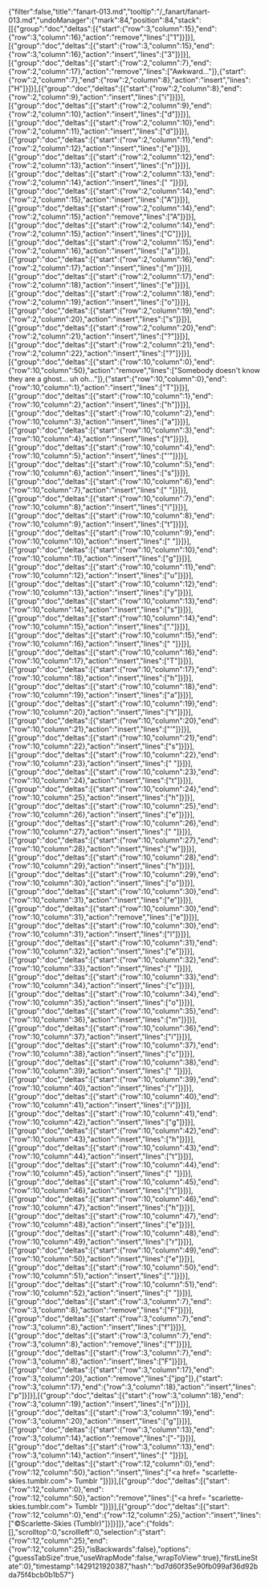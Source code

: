 {"filter":false,"title":"fanart-013.md","tooltip":"/_fanart/fanart-013.md","undoManager":{"mark":84,"position":84,"stack":[[{"group":"doc","deltas":[{"start":{"row":3,"column":15},"end":{"row":3,"column":16},"action":"remove","lines":["1"]}]}],[{"group":"doc","deltas":[{"start":{"row":3,"column":15},"end":{"row":3,"column":16},"action":"insert","lines":["3"]}]}],[{"group":"doc","deltas":[{"start":{"row":2,"column":7},"end":{"row":2,"column":17},"action":"remove","lines":["Awkward..."]},{"start":{"row":2,"column":7},"end":{"row":2,"column":8},"action":"insert","lines":["H"]}]}],[{"group":"doc","deltas":[{"start":{"row":2,"column":8},"end":{"row":2,"column":9},"action":"insert","lines":["i"]}]}],[{"group":"doc","deltas":[{"start":{"row":2,"column":9},"end":{"row":2,"column":10},"action":"insert","lines":["d"]}]}],[{"group":"doc","deltas":[{"start":{"row":2,"column":10},"end":{"row":2,"column":11},"action":"insert","lines":["d"]}]}],[{"group":"doc","deltas":[{"start":{"row":2,"column":11},"end":{"row":2,"column":12},"action":"insert","lines":["e"]}]}],[{"group":"doc","deltas":[{"start":{"row":2,"column":12},"end":{"row":2,"column":13},"action":"insert","lines":["n"]}]}],[{"group":"doc","deltas":[{"start":{"row":2,"column":13},"end":{"row":2,"column":14},"action":"insert","lines":[" "]}]}],[{"group":"doc","deltas":[{"start":{"row":2,"column":14},"end":{"row":2,"column":15},"action":"insert","lines":["A"]}]}],[{"group":"doc","deltas":[{"start":{"row":2,"column":14},"end":{"row":2,"column":15},"action":"remove","lines":["A"]}]}],[{"group":"doc","deltas":[{"start":{"row":2,"column":14},"end":{"row":2,"column":15},"action":"insert","lines":["C"]}]}],[{"group":"doc","deltas":[{"start":{"row":2,"column":15},"end":{"row":2,"column":16},"action":"insert","lines":["a"]}]}],[{"group":"doc","deltas":[{"start":{"row":2,"column":16},"end":{"row":2,"column":17},"action":"insert","lines":["m"]}]}],[{"group":"doc","deltas":[{"start":{"row":2,"column":17},"end":{"row":2,"column":18},"action":"insert","lines":["e"]}]}],[{"group":"doc","deltas":[{"start":{"row":2,"column":18},"end":{"row":2,"column":19},"action":"insert","lines":["o"]}]}],[{"group":"doc","deltas":[{"start":{"row":2,"column":19},"end":{"row":2,"column":20},"action":"insert","lines":["s"]}]}],[{"group":"doc","deltas":[{"start":{"row":2,"column":20},"end":{"row":2,"column":21},"action":"insert","lines":["?"]}]}],[{"group":"doc","deltas":[{"start":{"row":2,"column":21},"end":{"row":2,"column":22},"action":"insert","lines":["?"]}]}],[{"group":"doc","deltas":[{"start":{"row":10,"column":0},"end":{"row":10,"column":50},"action":"remove","lines":["Somebody doesn't know they are a ghost... uh oh..."]},{"start":{"row":10,"column":0},"end":{"row":10,"column":1},"action":"insert","lines":["T"]}]}],[{"group":"doc","deltas":[{"start":{"row":10,"column":1},"end":{"row":10,"column":2},"action":"insert","lines":["h"]}]}],[{"group":"doc","deltas":[{"start":{"row":10,"column":2},"end":{"row":10,"column":3},"action":"insert","lines":["a"]}]}],[{"group":"doc","deltas":[{"start":{"row":10,"column":3},"end":{"row":10,"column":4},"action":"insert","lines":["t"]}]}],[{"group":"doc","deltas":[{"start":{"row":10,"column":4},"end":{"row":10,"column":5},"action":"insert","lines":["'"]}]}],[{"group":"doc","deltas":[{"start":{"row":10,"column":5},"end":{"row":10,"column":6},"action":"insert","lines":["s"]}]}],[{"group":"doc","deltas":[{"start":{"row":10,"column":6},"end":{"row":10,"column":7},"action":"insert","lines":[" "]}]}],[{"group":"doc","deltas":[{"start":{"row":10,"column":7},"end":{"row":10,"column":8},"action":"insert","lines":["i"]}]}],[{"group":"doc","deltas":[{"start":{"row":10,"column":8},"end":{"row":10,"column":9},"action":"insert","lines":["t"]}]}],[{"group":"doc","deltas":[{"start":{"row":10,"column":9},"end":{"row":10,"column":10},"action":"insert","lines":[" "]}]}],[{"group":"doc","deltas":[{"start":{"row":10,"column":10},"end":{"row":10,"column":11},"action":"insert","lines":["g"]}]}],[{"group":"doc","deltas":[{"start":{"row":10,"column":11},"end":{"row":10,"column":12},"action":"insert","lines":["u"]}]}],[{"group":"doc","deltas":[{"start":{"row":10,"column":12},"end":{"row":10,"column":13},"action":"insert","lines":["y"]}]}],[{"group":"doc","deltas":[{"start":{"row":10,"column":13},"end":{"row":10,"column":14},"action":"insert","lines":["s"]}]}],[{"group":"doc","deltas":[{"start":{"row":10,"column":14},"end":{"row":10,"column":15},"action":"insert","lines":["."]}]}],[{"group":"doc","deltas":[{"start":{"row":10,"column":15},"end":{"row":10,"column":16},"action":"insert","lines":[" "]}]}],[{"group":"doc","deltas":[{"start":{"row":10,"column":16},"end":{"row":10,"column":17},"action":"insert","lines":["T"]}]}],[{"group":"doc","deltas":[{"start":{"row":10,"column":17},"end":{"row":10,"column":18},"action":"insert","lines":["h"]}]}],[{"group":"doc","deltas":[{"start":{"row":10,"column":18},"end":{"row":10,"column":19},"action":"insert","lines":["a"]}]}],[{"group":"doc","deltas":[{"start":{"row":10,"column":19},"end":{"row":10,"column":20},"action":"insert","lines":["t"]}]}],[{"group":"doc","deltas":[{"start":{"row":10,"column":20},"end":{"row":10,"column":21},"action":"insert","lines":["'"]}]}],[{"group":"doc","deltas":[{"start":{"row":10,"column":21},"end":{"row":10,"column":22},"action":"insert","lines":["s"]}]}],[{"group":"doc","deltas":[{"start":{"row":10,"column":22},"end":{"row":10,"column":23},"action":"insert","lines":[" "]}]}],[{"group":"doc","deltas":[{"start":{"row":10,"column":23},"end":{"row":10,"column":24},"action":"insert","lines":["t"]}]}],[{"group":"doc","deltas":[{"start":{"row":10,"column":24},"end":{"row":10,"column":25},"action":"insert","lines":["h"]}]}],[{"group":"doc","deltas":[{"start":{"row":10,"column":25},"end":{"row":10,"column":26},"action":"insert","lines":["e"]}]}],[{"group":"doc","deltas":[{"start":{"row":10,"column":26},"end":{"row":10,"column":27},"action":"insert","lines":[" "]}]}],[{"group":"doc","deltas":[{"start":{"row":10,"column":27},"end":{"row":10,"column":28},"action":"insert","lines":["w"]}]}],[{"group":"doc","deltas":[{"start":{"row":10,"column":28},"end":{"row":10,"column":29},"action":"insert","lines":["h"]}]}],[{"group":"doc","deltas":[{"start":{"row":10,"column":29},"end":{"row":10,"column":30},"action":"insert","lines":["o"]}]}],[{"group":"doc","deltas":[{"start":{"row":10,"column":30},"end":{"row":10,"column":31},"action":"insert","lines":["e"]}]}],[{"group":"doc","deltas":[{"start":{"row":10,"column":30},"end":{"row":10,"column":31},"action":"remove","lines":["e"]}]}],[{"group":"doc","deltas":[{"start":{"row":10,"column":30},"end":{"row":10,"column":31},"action":"insert","lines":["l"]}]}],[{"group":"doc","deltas":[{"start":{"row":10,"column":31},"end":{"row":10,"column":32},"action":"insert","lines":["e"]}]}],[{"group":"doc","deltas":[{"start":{"row":10,"column":32},"end":{"row":10,"column":33},"action":"insert","lines":[" "]}]}],[{"group":"doc","deltas":[{"start":{"row":10,"column":33},"end":{"row":10,"column":34},"action":"insert","lines":["c"]}]}],[{"group":"doc","deltas":[{"start":{"row":10,"column":34},"end":{"row":10,"column":35},"action":"insert","lines":["o"]}]}],[{"group":"doc","deltas":[{"start":{"row":10,"column":35},"end":{"row":10,"column":36},"action":"insert","lines":["m"]}]}],[{"group":"doc","deltas":[{"start":{"row":10,"column":36},"end":{"row":10,"column":37},"action":"insert","lines":["i"]}]}],[{"group":"doc","deltas":[{"start":{"row":10,"column":37},"end":{"row":10,"column":38},"action":"insert","lines":["c"]}]}],[{"group":"doc","deltas":[{"start":{"row":10,"column":38},"end":{"row":10,"column":39},"action":"insert","lines":[" "]}]}],[{"group":"doc","deltas":[{"start":{"row":10,"column":39},"end":{"row":10,"column":40},"action":"insert","lines":["r"]}]}],[{"group":"doc","deltas":[{"start":{"row":10,"column":40},"end":{"row":10,"column":41},"action":"insert","lines":["i"]}]}],[{"group":"doc","deltas":[{"start":{"row":10,"column":41},"end":{"row":10,"column":42},"action":"insert","lines":["g"]}]}],[{"group":"doc","deltas":[{"start":{"row":10,"column":42},"end":{"row":10,"column":43},"action":"insert","lines":["h"]}]}],[{"group":"doc","deltas":[{"start":{"row":10,"column":43},"end":{"row":10,"column":44},"action":"insert","lines":["t"]}]}],[{"group":"doc","deltas":[{"start":{"row":10,"column":44},"end":{"row":10,"column":45},"action":"insert","lines":[" "]}]}],[{"group":"doc","deltas":[{"start":{"row":10,"column":45},"end":{"row":10,"column":46},"action":"insert","lines":["t"]}]}],[{"group":"doc","deltas":[{"start":{"row":10,"column":46},"end":{"row":10,"column":47},"action":"insert","lines":["h"]}]}],[{"group":"doc","deltas":[{"start":{"row":10,"column":47},"end":{"row":10,"column":48},"action":"insert","lines":["e"]}]}],[{"group":"doc","deltas":[{"start":{"row":10,"column":48},"end":{"row":10,"column":49},"action":"insert","lines":["r"]}]}],[{"group":"doc","deltas":[{"start":{"row":10,"column":49},"end":{"row":10,"column":50},"action":"insert","lines":["e"]}]}],[{"group":"doc","deltas":[{"start":{"row":10,"column":50},"end":{"row":10,"column":51},"action":"insert","lines":["."]}]}],[{"group":"doc","deltas":[{"start":{"row":10,"column":51},"end":{"row":10,"column":52},"action":"insert","lines":[" "]}]}],[{"group":"doc","deltas":[{"start":{"row":3,"column":7},"end":{"row":3,"column":8},"action":"remove","lines":["F"]}]}],[{"group":"doc","deltas":[{"start":{"row":3,"column":7},"end":{"row":3,"column":8},"action":"insert","lines":["f"]}]}],[{"group":"doc","deltas":[{"start":{"row":3,"column":7},"end":{"row":3,"column":8},"action":"remove","lines":["f"]}]}],[{"group":"doc","deltas":[{"start":{"row":3,"column":7},"end":{"row":3,"column":8},"action":"insert","lines":["F"]}]}],[{"group":"doc","deltas":[{"start":{"row":3,"column":17},"end":{"row":3,"column":20},"action":"remove","lines":["jpg"]},{"start":{"row":3,"column":17},"end":{"row":3,"column":18},"action":"insert","lines":["p"]}]}],[{"group":"doc","deltas":[{"start":{"row":3,"column":18},"end":{"row":3,"column":19},"action":"insert","lines":["n"]}]}],[{"group":"doc","deltas":[{"start":{"row":3,"column":19},"end":{"row":3,"column":20},"action":"insert","lines":["g"]}]}],[{"group":"doc","deltas":[{"start":{"row":3,"column":13},"end":{"row":3,"column":14},"action":"remove","lines":["-"]}]}],[{"group":"doc","deltas":[{"start":{"row":3,"column":13},"end":{"row":3,"column":14},"action":"insert","lines":[" "]}]}],[{"group":"doc","deltas":[{"start":{"row":12,"column":0},"end":{"row":12,"column":50},"action":"insert","lines":["<a href= \"scarlette-skies.tumblr.com\"> Tumblr </a>"]}]}],[{"group":"doc","deltas":[{"start":{"row":12,"column":0},"end":{"row":12,"column":50},"action":"remove","lines":["<a href= \"scarlette-skies.tumblr.com\"> Tumblr </a>"]}]}],[{"group":"doc","deltas":[{"start":{"row":12,"column":0},"end":{"row":12,"column":25},"action":"insert","lines":["©Scarlette-Skies (Tumblr)"]}]}]]},"ace":{"folds":[],"scrolltop":0,"scrollleft":0,"selection":{"start":{"row":12,"column":25},"end":{"row":12,"column":25},"isBackwards":false},"options":{"guessTabSize":true,"useWrapMode":false,"wrapToView":true},"firstLineState":0},"timestamp":1429121920387,"hash":"bd7d60f35e90fb099af36d92bda75f4bcb0b1b57"}